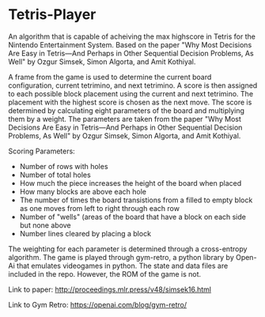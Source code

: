 # Tetris-Player
An algorithm that is capable of acheiving the max highscore in Tetris for the Nintendo Entertainment System. Based on the paper "Why Most Decisions Are Easy in Tetris—And Perhaps in Other Sequential Decision Problems, As Well" by Ozgur Simsek, Simon Algorta, and Amit Kothiyal.

A frame from the game is used to determine the current board configuration, current tetrimino, and next tetrimino. A score is then assigned to each possible block placement using the current and next tetrimino. The placement with the highest score is chosen as the next move. The score is determined by calculating eight parameters of the board and multiplying them by a weight. The parameters are taken from the paper "Why Most Decisions Are Easy in Tetris—And Perhaps in Other Sequential Decision Problems, As Well" by Ozgur Simsek, Simon Algorta, and Amit Kothiyal. 

Scoring Parameters:
- Number of rows with holes
- Number of total holes
- How much the piece increases the height of the board when placed
- How many blocks are above each hole
- The number of times the board transistions from a filled to empty block as one moves from left to right through each row
- Number of "wells" (areas of the board that have a block on each side but none above
- Number lines cleared by placing a block

The weighting for each parameter is determined through a cross-entropy algorithm. The game is played through gym-retro, a python library by Open-Ai that emulates videogames in python. The state and data files are included in the repo. However, the ROM of the game is not.


Link to paper: http://proceedings.mlr.press/v48/simsek16.html

Link to Gym Retro: https://openai.com/blog/gym-retro/
